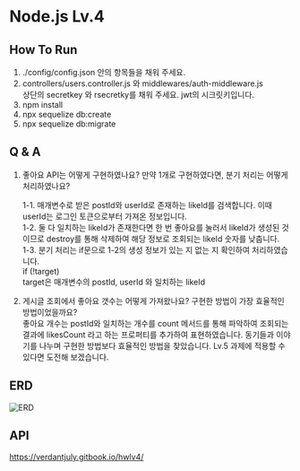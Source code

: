 # Node.js Lv.4

## How To Run

1. ./config/config.json 안의 항목들을 채워 주세요.
2. controllers/users.controller.js 와 middlewares/auth-middleware.js  
   상단의 secretkey 와 rsecretky를 채워 주세요. jwt의 시크릿키입니다.
3. npm install
4. npx sequelize db:create
5. npx sequelize db:migrate

## Q & A

1. 좋아요 API는 어떻게 구현하였나요? 만약 1개로 구현하였다면, 분기 처리는 어떻게 처리하였나요?

   1-1. 매개변수로 받은 postId와 userId로 존재하는 likeId를 검색합니다. 이때 userId는 로그인 토큰으로부터 가져온 정보입니다.  
   1-2. 둘 다 일치하는 likeId가 존재한다면 한 번 좋아요를 눌러서 likeId가 생성된 것이므로 destroy를 통해 삭제하여 해당 정보로 조회되는 likeId 숫자를 낮춥니다.  
   1-3. 분기 처리는 if문으로 1-2의 생성 정보가 있는 지 없는 지 확인하여 처리하였습니다.  
   if (!target)  
   target은 매개변수의 postId, userId 와 일치하는 likeId

2. 게시글 조회에서 좋아요 갯수는 어떻게 가져왔나요? 구현한 방법이 가장 효율적인 방법이었을까요?  
   좋아요 개수는 postId와 일치하는 개수를 count 메서드를 통해 파악하여 조회되는 결과에 likesCount 라고 하는 프로퍼티를 추가하여 표현하였습니다. 동기들과 이야기를 나누며 구현한 방법보다 효율적인 방법을 찾았습니다. Lv.5 과제에 적용할 수 있다면 도전해 보겠습니다.

## ERD

![ERD](https://i.postimg.cc/prqWLGXS/draw-SQL-hw1v4-erd-export-2023-07-08.png)

## API

https://verdantjuly.gitbook.io/hwlv4/
